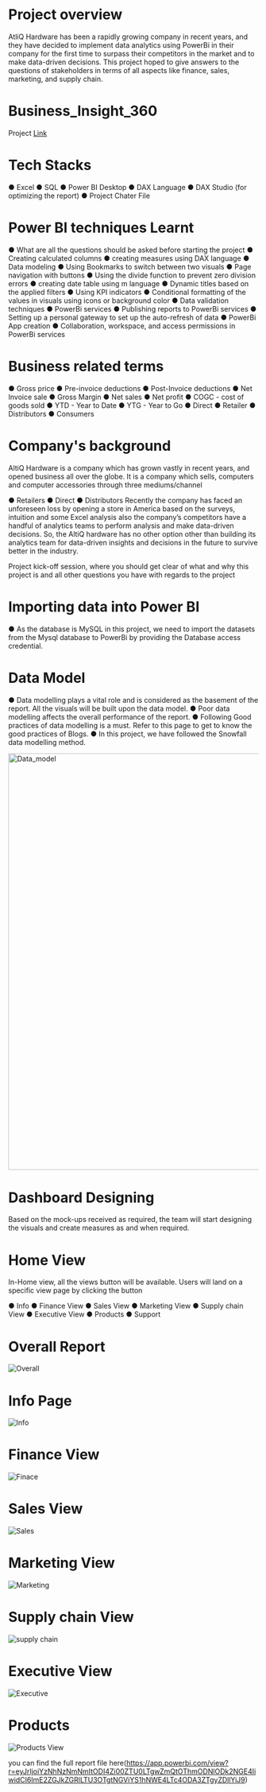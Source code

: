 # Project overview 
AtliQ Hardware has been a rapidly growing company in recent years, and they have decided to implement data analytics using PowerBi in their company for the first time to surpass their competitors in the market and to make data-driven decisions. This project hoped to give answers to the questions of stakeholders in terms of all aspects like finance, sales, marketing, and supply chain.

# Business_Insight_360 
Project [Link](https://app.powerbi.com/view?r=eyJrIjoiYTkzNDQyY2YtYjBjZC00MDAxLTkyYjktNzA1NjI4ZGY2ZWIyIiwidCI6ImM2ZTU0OWIzLTVmNDUtNDAzMi1hYWU5LWQ0MjQ0ZGM1YjJjNCJ9)

# Tech Stacks
●	Excel
●	SQL
●	Power BI Desktop
●	DAX Language
●	DAX Studio (for optimizing the report)
●	Project Chater File


# Power BI techniques Learnt

● What are all the questions should be asked before starting the project
● Creating calculated columns
● creating measures using DAX language
● Data modeling
● Using Bookmarks to switch between two visuals
● Page navigation with buttons
● Using the divide function to prevent zero division errors
● creating date table using m language
● Dynamic titles based on the applied filters
● Using KPI indicators
● Conditional formatting of the values in visuals using icons or background color
● Data validation techniques
● PowerBi services
● Publishing reports to PowerBi services
● Setting up a personal gateway to set up the auto-refresh of data
● PowerBi App creation
● Collaboration, workspace, and access permissions in PowerBi services

# Business related terms
● Gross price
● Pre-invoice deductions
● Post-Invoice deductions
● Net Invoice sale
● Gross Margin
● Net sales
● Net profit
● COGC - cost of goods sold
● YTD - Year to Date
● YTG - Year to Go
● Direct
● Retailer
● Distributors
● Consumers

# Company's background
AltiQ Hardware is a company which has grown vastly in recent years, and opened business all over the globe. It is a company which sells, computers and computer accessories through three mediums/channel

● Retailers
● Direct
● Distributors
Recently the company has faced an unforeseen loss by opening a store in America based on the surveys, intuition and some Excel analysis also the company’s competitors have a handful of analytics teams to perform analysis and make data-driven decisions. So, the AltiQ hardware has no other option other than building its analytics team for data-driven insights and decisions in the future to survive better in the industry.

Project kick-off session, where you should get clear of what and why this project is and all other questions you have with regards to the project


# Importing data into Power BI 
● As the database is MySQL in this project, we need to import the datasets from the Mysql database to PowerBi by providing the Database access credential.

# Data Model
● Data modelling plays a vital role and is considered as the basement of the report. All the visuals will be built upon the data model.
● Poor data modelling affects the overall performance of the report.
● Following Good practices of data modelling is a must. Refer to this page to get to know the good practices of Blogs.
● In this project, we have followed the Snowfall data modelling method.

<img width="838" alt="Data_model" src="https://github.com/user-attachments/assets/2e0ce38a-eb49-4a79-bf53-d5f25b1867d7">

# Dashboard Designing
Based on the mock-ups received as required, the team will start designing the visuals and create measures as and when required.

# Home View

In-Home view, all the views button will be available. Users will land on a specific view page by clicking the button

● Info
● Finance View
● Sales View
● Marketing View
● Supply chain View
● Executive View
● Products
● Support

# Overall Report
![Overall](https://github.com/user-attachments/assets/f634b9b3-8409-4713-9805-953ead944682)

# Info Page
![Info](https://github.com/user-attachments/assets/a91a89b2-5710-4bac-b37e-b66820ea7d96)

# Finance View 
![Finace](https://github.com/user-attachments/assets/73d51c8c-1dfd-46e1-976c-1221464bb139)

# Sales View
![Sales](https://github.com/user-attachments/assets/5d7cc840-ecbc-4951-90c4-14044ff89172)

# Marketing View 
![Marketing](https://github.com/user-attachments/assets/6d515531-0b16-4f34-8134-9bf8ed3e78ce)

# Supply chain View
![supply chain](https://github.com/user-attachments/assets/7bea9fc8-b832-4bfb-a578-9faddc344f59)

# Executive View
![Executive](https://github.com/user-attachments/assets/ee25f775-b8dd-48e0-bda3-a4842606c002)

# Products
![Products View](https://github.com/user-attachments/assets/c276db85-b4fc-49d7-806c-08a5a2f832bc)


you can find the full report file here(https://app.powerbi.com/view?r=eyJrIjoiYzNhNzNmNmItODI4Zi00ZTU0LTgwZmQtOThmODNlODk2NGE4IiwidCI6ImE2ZGJkZGRlLTU3OTgtNGViYS1hNWE4LTc4ODA3ZTgyZDllYiJ9)




